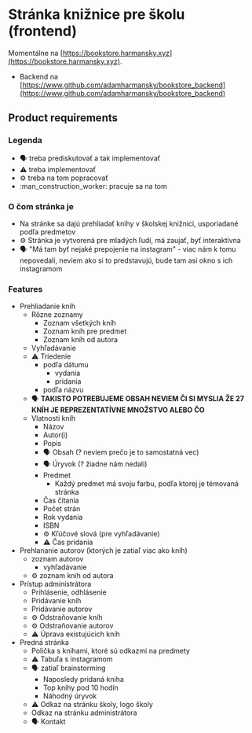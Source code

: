 # Stránka knižnice pre školu (frontend)

Momentálne na [https://bookstore.harmansky.xyz](https://bookstore.harmansky.xyz).

 - Backend na [https://www.github.com/adamharmansky/bookstore_backend](https://www.github.com/adamharmansky/bookstore_backend)

## Product requirements

### Legenda

 - :speaking_head: treba prediskutovať a tak implementovať
 - :warning: treba implementovať
 - :gear: treba na tom popracovať
 - :man_construction_worker: pracuje sa na tom

### O čom stránka je

 - Na stránke sa dajú prehliadať knihy v školskej knižnici, usporiadané podľa predmetov
 - :gear: Stránka je vytvorená pre mladých ľudí, má zaujať, byť interaktívna
 - :speaking_head: "Má tam byť nejaké prepojenie na instagram" - viac nám k tomu nepovedali, neviem ako si to predstavujú, bude tam asi okno s ich instagramom

### Features

 - Prehliadanie kníh
   - Rôzne zoznamy
     - Zoznam všetkých kníh
     - Zoznam kníh pre predmet
     - Zoznam kníh od autora
   - Vyhľadávanie
   - :warning: Triedenie
     - podľa dátumu
       - vydania
       - pridania
     - podľa názvu
   - :speaking_head: **TAKISTO POTREBUJEME OBSAH NEVIEM ČI SI MYSLIA ŽE 27 KNÍH JE REPREZENTATÍVNE MNOŽSTVO ALEBO ČO**
   - Vlatnosti kníh
     - Názov
     - Autor(i)
     - Popis
     - :speaking_head: Obsah (? neviem prečo je to samostatná vec)
     - :speaking_head: Úryvok (? žiadne nám nedali)
     - Predmet
       - Každý predmet má svoju farbu, podľa ktorej je témovaná stránka
     - Čas čítania
     - Počet strán
     - Rok vydania
     - ISBN
     - :gear: Kľúčové slová (pre vyhľadávanie)
     - :warning: Čas pridania
 - Prehlananie autorov (ktorých je zatiaľ viac ako kníh)
   - zoznam autorov
     - vyhľadávanie
   - :gear: zoznam kníh od autora
 - Prístup administrátora
   - Prihlásenie, odhlásenie
   - Pridávanie kníh
   - Pridávanie autorov
   - :gear: Odstraňovanie kníh
   - :gear: Odstraňovanie autorov
   - :warning: Úprava existujúcich kníh
 - Predná stránka
   - Polička s knihami, ktoré sú odkazmi na predmety
   - :warning: Tabuľa s instagramom
   - :speaking_head: zatiaľ brainstorming
     - Naposledy pridaná kniha
     - Top knihy pod 10 hodín
     - Náhodný úryvok
   - :warning: Odkaz na stránku školy, logo školy
   - Odkaz na stránku administrátora
   - :speaking_head: Kontakt

